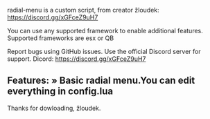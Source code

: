 radial-menu is a custom script, from creator žloudek: https://discord.gg/xGFceZ9uH7

You can use any supported framework to enable additional features.
Supported frameworks are esx or QB

Report bugs using GitHub issues. Use the official Discord server for support.
Dicord: https://discord.gg/xGFceZ9uH7

Features:
» Basic radial menu.You can edit everything in config.lua
------------------------------------------------------
Thanks for dowloading, žloudek.
